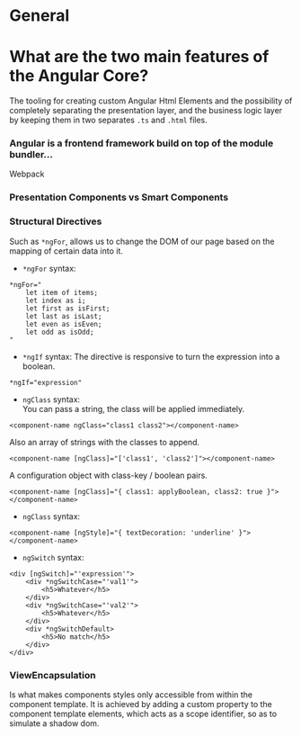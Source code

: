 # General


# What are the two main features of the Angular Core?
The tooling for creating custom Angular Html Elements and the 
possibility of completely separating the presentation layer, and the business
logic layer by keeping them in two separates `.ts` and `.html` files.

### Angular is a frontend framework build on top of the module bundler...
Webpack

### Presentation Components vs Smart Components

### Structural Directives
Such as `*ngFor`, allows us to change the DOM of our page based on the
mapping of certain data into it.

* `*ngFor` syntax:  
```angular2html
*ngFor="
    let item of items;
    let index as i;
    let first as isFirst;
    let last as isLast;
    let even as isEven;
    let odd as isOdd;
"
```

* `*ngIf` syntax:
The directive is responsive to turn the expression into a boolean.  
```angular2html
*ngIf="expression"
```

* `ngClass` syntax:  
You can pass a string, the class will be applied immediately.
```angular2html
<component-name ngClass="class1 class2"></component-name>
```
Also an array of strings with the classes to append.
```angular2html
<component-name [ngClass]="['class1', 'class2']"></component-name>
```
A configuration object with class-key / boolean pairs.
```angular2html
<component-name [ngClass]="{ class1: applyBoolean, class2: true }"></component-name>
```
* `ngClass` syntax:
```angular2html
<component-name [ngStyle]="{ textDecoration: 'underline' }"></component-name>
```  

* `ngSwitch` syntax:  
```angular2html
<div [ngSwitch]="'expression'">
    <div *ngSwitchCase="'val1'">
        <h5>Whatever</h5>
    </div>
    <div *ngSwitchCase="'val2'">
        <h5>Whatever</h5>
    </div>
    <div *ngSwitchDefault>
        <h5>No match</h5>
    </div>
</div>
```  

### ViewEncapsulation
Is what makes components styles only accessible from within the component
template. It is achieved by adding a custom property to the component 
template elements, which acts as a scope identifier, so as to simulate a shadow dom. 

